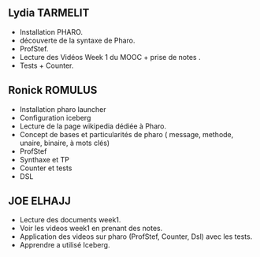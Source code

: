 ## Lydia TARMELIT 

- Installation PHARO.
- découverte de la syntaxe de Pharo.
- ProfStef.
- Lecture des Vidéos Week 1 du MOOC + prise de notes .
- Tests + Counter.

## Ronick ROMULUS

- Installation pharo launcher 
- Configuration iceberg 
- Lecture de la page wikipedia dédiée à Pharo. 
- Concept de bases et particularités de pharo ( message, methode, unaire, binaire, à mots clés) 
- ProfStef
-  Synthaxe et TP 
- Counter et tests
- DSL
## JOE ELHAJJ

- Lecture des documents week1.
- Voir les videos week1 en prenant des notes.
- Application des videos sur pharo (ProfStef, Counter, Dsl) avec les tests.
- Apprendre a utilisé Iceberg.
